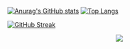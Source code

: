 [![Anurag's GitHub stats](https://github-readme-stats.vercel.app/api?username=pomelo925&theme=tokyonight)](https://github.com/anuraghazra/github-readme-stats)  [![Top Langs](https://github-readme-stats.vercel.app/api/top-langs/?username=anuraghazra&theme=dark)](https://github.com/anuraghazra/github-readme-stats)


[![GitHub Streak](http://github-readme-streak-stats.herokuapp.com?user=pomelo925&theme=cobalt&border_radius=10&date_format=%5BY.%5Dn.j&background=1B1E22&border=41220B)](https://git.io/streak-stats)


<div align="center">
	<img src="https://cdn.jsdelivr.net/gh/holic-x/holic-x/assets/github-contribution-grid-snake.svg" />
</div>

